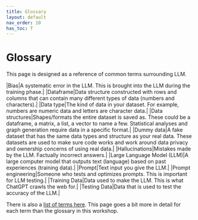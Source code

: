 ```yaml
---
title: Glossary
layout: default
nav_order: 10
has_toc: T
---
```

# Glossary 
<p>This page is designed as a reference of common terms surrounding LLM.</p> 

|Bias|A systematic error in the LLM. This is brought into the LLM during the training phase.|
|Dataframe|Data structure constructed with rows and columns that can contain many different types of data (numbers and characters).|
|Data type|The kind of data in your dataset. For example, numbers are numeric data and letters are character data.|
|Data structures|Shapes/formats the entire dataset is saved as. These could be a dataframe, a matrix, a list, a vector to name a few. Statistical analyses and graph generation require data in a specific format.|
|Dummy data|A fake dataset that has the same data types and structure as your real data. These datasets are used to make sure code works and work around data privacy and ownership concerns of using real data.|
|Hallucinations|Mistakes made by the LLM. Factually incorrect answers.|
|Large Language Model (LLM)|A large computer model that outputs text (language) based on past experiences (training data).|
|Prompt|Text input you give the LLM.|
|Prompt engineering|Someone who tests and optimizes prompts. This is important for LLM testing.|
|Training Data|Data used to make the LLM. This is what ChatGPT crawls the web for.|
|Testing Data|Data that is used to test the accuracy of the LLM.|

<p>There is also a <a href="https://www.vectara.com/glossary-of-llm-terms" target="_blank">list of terms here</a>. This page goes a bit more in detail for each term than the glossary in this workshop.</p>
